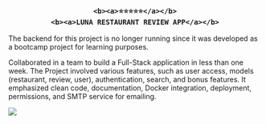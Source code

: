 <h3 align="center">
  <samp>
    
    <b><a>⭐⭐⭐⭐⭐</a></b>
    <b><a>LUNA RESTAURANT REVIEW APP</a></b>
  </samp>
</h3>

The backend for this project is no longer running since it was developed as a bootcamp project for learning purposes.

Collaborated in a team to build a Full-Stack application in less than one week.
The Project involved various features, such as user access, models (restaurant, review, user), authentication, search, and bonus features. It emphasized clean code, documentation, Docker integration, deployment, permissions, and SMTP service for emailing.

<p align="center">
        <!-- Intro -->
        <samp>

<p/>
<img src="https://github.com/FloWinkler/luna-project-bootcamp/assets/135036974/19a70106-6ab2-4d79-805e-ba7c2edd3acb" align="center"     />

#
#
#
#
#
#
#
#
#
#
#
#
